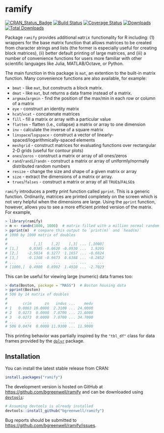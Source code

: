 ramify
================================================================================

[![CRAN\_Status\_Badge](http://www.r-pkg.org/badges/version/ramify)](http://cran.r-project.org/package=ramify)
[![Build Status](https://travis-ci.org/bgreenwell/ramify.svg?branch=master)](https://travis-ci.org/bgreenwell/ramify)
[![Coverage Status](https://img.shields.io/codecov/c/github/bgreenwell/ramify.svg)](https://codecov.io/github/bgreenwell/ramify?branch=master)
[![Downloads](http://cranlogs.r-pkg.org/badges/ramify)](http://cranlogs.r-pkg.org/badges/ramify)
[![Total Downloads](http://cranlogs.r-pkg.org/badges/grand-total/ramify)](http://cranlogs.r-pkg.org/badges/grand-total/ramify)

Package `ramify` provides `a`dditional `m`atr`i`x `f`unctionalit`y` for R including: (1) wrappers for the base matrix function that allows matrices to be created from character strings and lists (the former is especially useful for creating block  matrices), (ii) better default printing of large matrices, and (iii) a number of convenience functions for users more familiar with other scientific languages like Julia, MATLAB/Octave, or Python.

The main function in this package is `mat`, an extention to the built-in matrix function. Many convenience functions are also available, for example:

  * `bmat` - like `mat`, but constructs a block matrix.
  * `dmat` - like `mat`, but returns a data frame instead of a matrix.
  * `argmax`/`argmin` - find the position of the max/min in each row or column of a matrix
  * `eye` - construct an identity matrix
  * `hcat`/`vcat` - concatenate matrices
  * `fill` - fill a matrix or array with a particular value
  * `flatten` - flatten (i.e., collapse) a matrix or array to one dimension
  * `inv` - calculate the inverse of a square matrix
  * `linspace`/`logspace` - construct a vector of linearly-spaced/logarithmically-spaced elements
  * `meshgrid` - construct matrices for evaluating functions over rectangular 2-D grids (useful for contour plots)
  * `ones`/`zeros` - construct a matrix or array of all ones/zeros
  * `rand`/`randi`/`randn` - construct a matrix or array of uniformly/normally distributed random numbers
  * `resize` - change the size and shape of a given matrix or array
  * `size` - extract the dimensions of a matrix or array.
  * `trues`/`falses` - construct a matrix or array of all `TRUE`s/`FALSE`s

`ramify` introduces a pretty print function called `pprint`. This is a generic function. Ordinarily, matrices are printed completely on the screen which is not very helpful when the dimensions are large. Using the `pprint` function, however, allows you to see a more efficient printed version of the matrix. For example,
```r
> library(ramify)
> m <- randn(1000, 1000)  # matrix filled with a million normal random deviates
> pprint(m)  # compare this output to `print(m)` and `head(m)`
# 1000 by 1000 matrix of doubles 
# 
#            [,1]    [,2]    [,3] ... [,1000]
# [1,]     0.0385 -0.0620 -0.0930 ...  1.9295
# [2,]    -2.5014  0.3277  1.1657 ... -0.6824
# [3,]    -0.1308 -0.9673  0.6388 ... -0.2852
# ...         ...     ...     ... ...     ...
# [1000,]  0.4980  0.6902  1.4920 ... -2.7023
```
This can be useful for viewing large (numeric) data frames too:
```r
> data(Boston, package = "MASS")  # Boston housing data
> pprint(Boston)
# 506 by 14 matrix of doubles 
# 
#       crim      zn   indus ...    medv
# 1   0.0063 18.0000  2.3100 ... 24.0000
# 2   0.0273  0.0000  7.0700 ... 21.6000
# 3   0.0273  0.0000  7.0700 ... 34.7000
# ...    ...     ...     ... ...     ...
# 506 0.0474  0.0000 11.9300 ... 11.9000
```
This printing behavior was partially inspired by the `"tbl_df"` class for data frames provided by the [`dplyr`](http://cran.r-project.org/web/packages/dplyr/index.html) package.

## Installation
You can install the latest stable release from CRAN:
```r
install.packages("ramify")
```
The development version is hosted on GitHub at https://github.com/bgreenwell/ramify and can be downloaded using [`devtools`](https://github.com/hadley/devtools):
```r
# Assuming devtools is already installed
devtools::install_github("bgreenwell/ramify")
```
Bug reports should be submitted to https://github.com/bgreenwell/ramify/issues.
